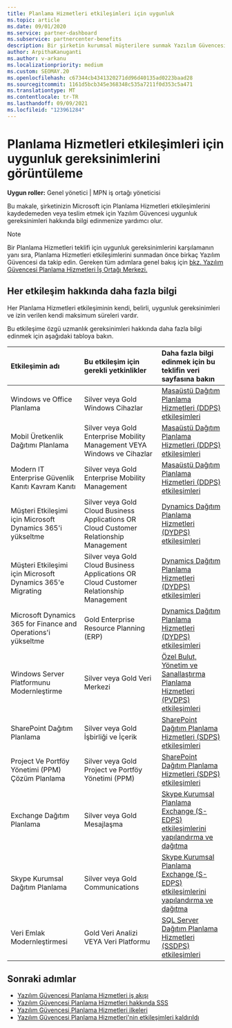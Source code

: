 ```yaml
---
title: Planlama Hizmetleri etkileşimleri için uygunluk
ms.topic: article
ms.date: 09/01/2020
ms.service: partner-dashboard
ms.subservice: partnercenter-benefits
description: Bir şirketin kurumsal müşterilere sunmak Yazılım Güvencesi Planlama Hizmetleri etkileşimi için uygunluk gereksinimleri hakkında bilgi edinebilirsiniz.
author: ArpithaKanuganti
ms.author: v-arkanu
ms.localizationpriority: medium
ms.custom: SEOMAY.20
ms.openlocfilehash: c67344cb4341320271dd96d40135ad0223baad28
ms.sourcegitcommit: 1161d5bcb345e368348c535a7211f0d353c5a471
ms.translationtype: MT
ms.contentlocale: tr-TR
ms.lasthandoff: 09/09/2021
ms.locfileid: "123961284"
---
```

# <a name="view-eligibility-requirements-for-planning-services-engagements"></a>Planlama Hizmetleri etkileşimleri için uygunluk gereksinimlerini görüntüleme

**Uygun roller:** Genel yönetici | MPN iş ortağı yöneticisi

Bu makale, şirketinizin Microsoft için Planlama Hizmetleri etkileşimlerini kaydedemeden veya teslim etmek için Yazılım Güvencesi uygunluk gereksinimleri hakkında bilgi edinmenize yardımcı olur.

>[!NOTE]
> Bir Planlama Hizmetleri teklifi için uygunluk gereksinimlerini karşılamanın yanı sıra, Planlama Hizmetleri etkileşimlerini sunmadan önce birkaç Yazılım Güvencesi da takip edin. Gereken tüm adımlara genel bakış için [bkz. Yazılım Güvencesi Planlama Hizmetleri İş Ortağı Merkezi.](software-assurance-dps.md)

## <a name="learn-more-about-each-engagement"></a>Her etkileşim hakkında daha fazla bilgi

Her Planlama Hizmetleri etkileşiminin kendi, belirli, uygunluk gereksinimleri ve izin verilen kendi maksimum süreleri vardır.

Bu etkileşime özgü uzmanlık gereksinimleri hakkında daha fazla bilgi edinmek için aşağıdaki tabloya bakın.

| Etkileşimin adı | Bu etkileşim için gerekli yetkinlikler | Daha fazla bilgi edinmek için bu teklifin veri sayfasına bakın |
|:--- |:--- |:--- |
| Windows ve Office Planlama  | Silver veya Gold Windows Cihazlar  |  [Masaüstü Dağıtım Planlama Hizmetleri (DDPS) etkileşimleri](https://go.microsoft.com/fwlink/?linkid=2116072)
| Mobil Üretkenlik Dağıtımı Planlama  | Silver veya Gold Enterprise Mobility Management VEYA Windows ve Cihazlar  | [Masaüstü Dağıtım Planlama Hizmetleri (DDPS) etkileşimleri](https://go.microsoft.com/fwlink/?linkid=2116072) |  
| Modern IT Enterprise Güvenlik Kanıtı Kavram Kanıtı |  Silver veya Gold Enterprise Mobility Management  | [Masaüstü Dağıtım Planlama Hizmetleri (DDPS) etkileşimleri](https://go.microsoft.com/fwlink/?linkid=2116072) |  
| Müşteri Etkileşimi için Microsoft Dynamics 365'i yükseltme  | Silver veya Gold Cloud Business Applications OR Cloud Customer Relationship Management  | [Dynamics Dağıtım Planlama Hizmetleri (DYDPS) etkileşimleri](https://go.microsoft.com/fwlink/?linkid=2116073)
| Müşteri Etkileşimi için Microsoft Dynamics 365'e Migrating  | Silver veya Gold Cloud Business Applications OR Cloud Customer Relationship Management  | [Dynamics Dağıtım Planlama Hizmetleri (DYDPS) etkileşimleri](https://go.microsoft.com/fwlink/?linkid=2116073)
| Microsoft Dynamics 365 for Finance and Operations'i yükseltme  | Gold Enterprise Resource Planning (ERP)  | [Dynamics Dağıtım Planlama Hizmetleri (DYDPS) etkileşimleri](https://go.microsoft.com/fwlink/?linkid=2116073)  |
| Windows Server Platformunu Modernleştirme | Silver veya Gold Veri Merkezi | [Özel Bulut, Yönetim ve Sanallaştırma Planlama Hizmetleri (PVDPS) etkileşimleri](https://go.microsoft.com/fwlink/?linkid=2115982) |
| SharePoint Dağıtım Planlama  | Silver veya Gold İşbirliği ve İçerik  | [SharePoint Dağıtım Planlama Hizmetleri (SDPS) etkileşimleri](https://go.microsoft.com/fwlink/?linkid=2116074)  |
| Project Ve Portföy Yönetimi (PPM) Çözüm Planlama  | Silver veya Gold Project ve Portföy Yönetimi (PPM)  | [SharePoint Dağıtım Planlama Hizmetleri (SDPS) etkileşimleri](https://go.microsoft.com/fwlink/?linkid=2116074)  |
| Exchange Dağıtım Planlama  | Silver veya Gold Mesajlaşma  | [Skype Kurumsal Planlama Exchange (S-EDPS) etkileşimlerini yapılandırma ve dağıtma](https://go.microsoft.com/fwlink/?linkid=2116075)  |
Skype Kurumsal Dağıtım Planlama  | Silver veya Gold Communications  | [Skype Kurumsal Planlama Exchange (S-EDPS) etkileşimlerini yapılandırma ve dağıtma](https://go.microsoft.com/fwlink/?linkid=2116075)  |
| Veri Emlak Modernleştirmesi  | Gold Veri Analizi VEYA Veri Platformu  | [SQL Server Dağıtım Planlama Hizmetleri (SSDPS) etkileşimleri](https://go.microsoft.com/fwlink/?linkid=2116076)  |

## <a name="next-steps"></a>Sonraki adımlar

- [Yazılım Güvencesi Planlama Hizmetleri iş akışı](https://go.microsoft.com/fwlink/?linkid=2115983)
- [Yazılım Güvencesi Planlama Hizmetleri hakkında SSS](https://go.microsoft.com/fwlink/?linkid=2116077)
- [Yazılım Güvencesi Planlama Hizmetleri ilkeleri](https://go.microsoft.com/fwlink/?linkid=2115984)
- [Yazılım Güvencesi Planlama Hizmetleri'nin etkileşimleri kaldırıldı](https://query.prod.cms.rt.microsoft.com/cms/api/am/binary/RE4sln9)
